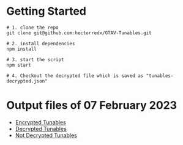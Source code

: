 # Getting Started
```
# 1. clone the repo
git clone git@github.com:hectorredx/GTAV-Tunables.git

# 2. install dependencies
npm install

# 3. start the script
npm start

# 4. Checkout the decrypted file which is saved as "tunables-decrypted.json"
```

# Output files of 07 February 2023
- [Encrypted Tunables](output/tunables-encrypted.json)
- [Decrypted Tunables](output/tunables-decrypted.json)
- [Not Decrypted Tunables](output/tunables-not-found.json.json)
